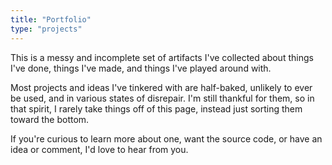 ```yaml
---
title: "Portfolio"
type: "projects"
---
```


This is a messy and incomplete set of artifacts I've collected about things I've done, things I've made, and things I've played around with. 

Most projects and ideas I've tinkered with are half-baked, unlikely to ever be used, and in various states of disrepair. I'm still thankful for them, so in that spirit, I rarely take things off of this page, instead just sorting them toward the bottom.

If you're curious to learn more about one, want the source code, or have an idea or comment, I'd love to hear from you.

